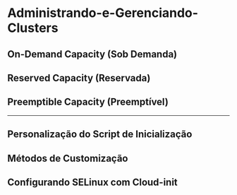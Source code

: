 # Administrando-e-Gerenciando-Clusters

## On-Demand Capacity (Sob Demanda)
## Reserved Capacity (Reservada)
## Preemptible Capacity (Preemptível)

---

## Personalização do Script de Inicialização
## Métodos de Customização
## Configurando SELinux com Cloud-init
